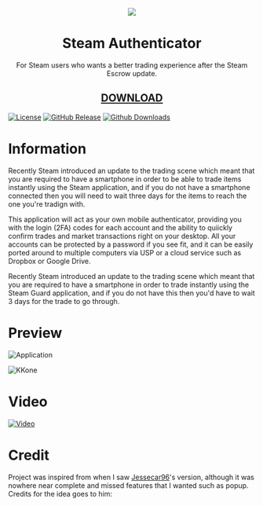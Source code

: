 <p align="center">
  <img src="http://i.imgur.com/ebiDtz6.png"/>
  <h1 align="center">Steam Authenticator</h1>
  <p align="center">For Steam users who wants a better trading experience after the Steam Escrow update.</p>
  <h2 align="center"><a href="https://github.com/Ezzpify/SteamAuthenticator/releases/latest">DOWNLOAD</a></h2>
</p>

[![License](https://img.shields.io/github/license/Ezzpify/SteamAuthenticator.svg?label=License&maxAge=86400)](./LICENSE)
[![GitHub Release](https://img.shields.io/github/release/Ezzpify/SteamAuthenticator.svg?label=Latest&maxAge=60)](https://github.com/Ezzpify/HourBoostr/releases/latest)
[![Github Downloads](https://img.shields.io/github/downloads/Ezzpify/SteamAuthenticator/latest/total.svg?label=Downloads%20for%20latest&maxAge=60)](https://github.com/Ezzpify/SteamAuthenticator/releases/latest)

# Information

Recently Steam introduced an update to the trading scene which meant that you are required to have a smartphone in order to be able to trade items instantly using the Steam application, and if you do not have a smartphone connected then you will need to wait three days for the items to reach the one you're tradign with.

This application will act as your own mobile authenticator, providing you with the login (2FA) codes for each account and the ability to quiickly confirm trades and market transactions right on your desktop. All your accounts can be protected by a password if you see fit, and it can be easily ported around to multiple computers via USP or a cloud service such as Dropbox or Google Drive.

Recently Steam introduced an update to the trading scene which meant that you are required to have a smartphone in order to trade 
instantly using the Steam Guard application, and if you do not have this then you'd have to wait 3 days for the trade 
to go through.

# Preview

![Application](http://i.imgur.com/eYwVYWg.png)

![KKone](https://camo.githubusercontent.com/b809369e17e2fe77528813bbd498c18568049d1f/687474703a2f2f692e696d6775722e636f6d2f6b6836485379722e706e67)


# Video

[![Video](http://img.youtube.com/vi/6TeS_htvr3Y/0.jpg)](http://www.youtube.com/watch?v=6TeS_htvr3Y)


# Credit
Project was inspired from when I saw [Jessecar96](https://github.com/Jessecar96/SteamDesktopAuthenticator/)'s version, although it was nowhere near complete and missed features that I wanted such as popup. Credits for the idea goes to him:
